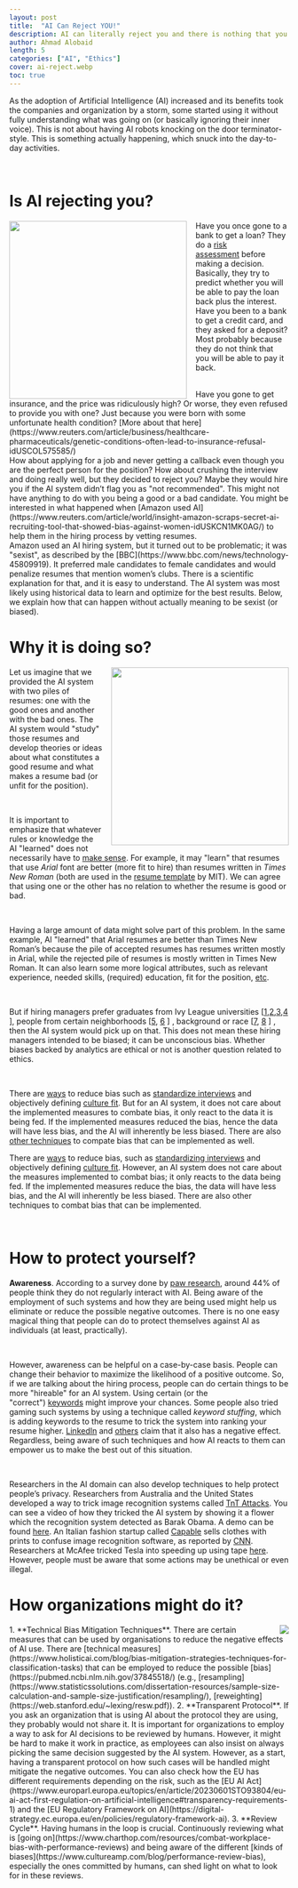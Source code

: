 ```yaml
---
layout: post
title:  "AI Can Reject YOU!"
description: AI can literally reject you and there is nothing that you can do about it. And yes, it is going to affect you more than you think. 
author: Ahmad Alobaid
length: 5
categories: ["AI", "Ethics"]
cover: ai-reject.webp
toc: true
---
```




As the adoption of Artificial Intelligence (AI) increased and its benefits took the companies and organization by a storm, some started using it without fully understanding what was going on (or basically ignoring their inner voice). This is not about having AI robots knocking on the door terminator-style. This is something actually happening, which snuck into the day-to-day activities.


<br>


# Is AI rejecting you? 

<img src='{{"/assets/forposts/ai-reject.webp", | relative_url }}' style="float: left; margin-right: 1rem; height: 20rem; width: 20rem; " >


Have you once gone to a bank to get a loan? They do a [risk assessment](https://en.wikipedia.org/wiki/Credit_risk) before making a decision. Basically, they try to predict whether you will be able to pay the loan back plus the interest. Have you been to a bank to get a credit card, and they asked for a deposit? Most probably because they do not think that you will be able to pay it back.


<br>
Have you gone to get insurance, and the price was ridiculously high? Or worse, they even refused to provide you with one? Just because you were born with some unfortunate health condition? [More about that here](https://www.reuters.com/article/business/healthcare-pharmaceuticals/genetic-conditions-often-lead-to-insurance-refusal-idUSCOL575585/)



<br>
How about applying for a job and never getting a callback even though you are the perfect person for the position? How about crushing the interview and doing really well, but they decided to reject you? Maybe they would hire you if the AI system didn’t flag you as "not recommended". This might not have anything to do with you being a good or a bad candidate. You might be interested in what happened when [Amazon used AI](https://www.reuters.com/article/world/insight-amazon-scraps-secret-ai-recruiting-tool-that-showed-bias-against-women-idUSKCN1MK0AG/) to help them in the hiring process by vetting resumes.



<br> 
 Amazon used an AI hiring system, but it turned out to be problematic; it was "sexist", as described by the [BBC](https://www.bbc.com/news/technology-45809919). It preferred male candidates to female candidates and would penalize resumes that mention women’s clubs. There is a scientific explanation for that, and it is easy to understand. The AI system was most likely using historical data to learn and optimize for the best results. Below, we explain how that can happen without actually meaning to be sexist (or biased).


 
# Why it is doing so?

<img src='{{"/assets/forposts/resume-piles.webp", | relative_url }}' style="float: right; margin-left: 1rem; height: 20rem; width: 20rem;" >


Let us imagine that we provided the AI system with two piles of resumes: one with the good ones and another with the bad ones. The AI system would "study" those resumes and develop theories or ideas about what constitutes a good resume and what makes a resume bad (or unfit for the position).

<br>

It is important to emphasize that whatever rules or knowledge the AI "learned" does not necessarily have to [make sense](https://towardsdatascience.com/irrational-ai-6f0b6d25af8f). For example, it may "learn" that resumes that use *Arial* font are better (more fit to hire) than resumes written in *Times New Roman* (both are used in the [resume template](https://capd.mit.edu/blog/2023/09/01/enhance-your-resume-a-guide-for-first-year-undergraduates/) by MIT). We can agree that using one or the other has no relation to whether the resume is good or bad.

<br>

Having a large amount of data might solve part of this problem. In the same example, AI "learned" that Arial resumes are better than Times New Roman’s because the pile of accepted resumes has resumes written mostly in Arial, while the rejected pile of resumes is mostly written in Times New Roman. It can also learn some more logical attributes, such as relevant experience, needed skills, (required) education, fit for the position, [etc](https://www.alifeafterlayoff.com/7-things-a-recruiter-looks-for-on-a-resume/).

<br>

But if hiring managers prefer graduates from Ivy League universities [[1](https://www.fastcompany.com/3060544/despite-evidence-hiring-managers-are-biased-towards-graduates-from-top-colleges),[2](https://bigthink.com/business/case-against-hiring-ivy-league-schools/),[3](https://news.ycombinator.com/item?id=37676555),[4](https://www.wsj.com/articles/why-i-stopped-hiring-ivy-league-graduates-11623103004) ], people from certain neighborhoods [[5](https://hbr.org/2018/12/research-hiring-managers-are-biased-against-people-with-longer-commutes), [6](https://www.cairn-int.info/article-E_RECO_673_0525--effects-of-local-neighbourhood-effects.ht) ] , background or race [[7](https://www.inc.com/bruce-crumley/heres-exactly-where-racial-bias-in-hiring-persists-and-how-businesses-can-address-it.html), [8](https://news.northwestern.edu/stories/2023/01/racial-discrimination-in-hiring-remains-a-persistent-problem-northwestern-study?fj=1) ] , then the AI system would pick up on that. This does not mean these hiring managers intended to be biased; it can be unconscious bias. Whether biases backed by analytics are ethical or not is another question related to ethics.

<br>

 There are [ways](https://hbr.org/2017/06/7-practical-ways-to-reduce-bias-in-your-hiring-process) to reduce bias such as [standardize interviews](https://hbr.org/2016/04/how-to-take-the-bias-out-of-interviews?utm_campaign=harvardbiz&utm_source=twitter&utm_medium=social) and objectively defining [culture fit](https://hbr.org/2019/11/how-the-best-bosses-interrupt-bias-on-their-teams?utm_medium=paidsearch&utm_source=google&utm_campaign=intlcontent_bussoc&utm_term=Non-Brand&tpcc=intlcontent_bussoc&gad_source=1&gclid=EAIaIQobChMI6N7g-KSwhwMVk2hBAh3gcwawEAMYASAAEgILhfD_BwE). But for an AI system, it does not care about the implemented measures to combate bias, it only react to the data it is being fed. If the implemented measures reduced the bias, hence the data will have less bias, and the AI will inherently be less biased. There are also [other techniques](https://www.holisticai.com/blog/bias-mitigation-strategies-techniques-for-classification-tasks) to compate bias that can be implemented as well.


There are [ways](https://hbr.org/2017/06/7-practical-ways-to-reduce-bias-in-your-hiring-process) to reduce bias, such as [standardizing interviews](https://hbr.org/2016/04/how-to-take-the-bias-out-of-interviews?utm_campaign=harvardbiz&utm_source=twitter&utm_medium=social) and objectively defining [culture fit](https://hbr.org/2019/11/how-the-best-bosses-interrupt-bias-on-their-teams?utm_source=runzbuzz). However, an AI system does not care about the measures implemented to combat bias; it only reacts to the data being fed. If the implemented measures reduce the bias, the data will have less bias, and the AI will inherently be less biased. There are also other techniques to combat bias that can be implemented.

<br>


# How to protect yourself?

**Awareness**. According to a survey done by [paw research](https://www.pewresearch.org/science/2023/02/15/public-awareness-of-artificial-intelligence-in-everyday-activities/), around 44% of people think they do not regularly interact with AI. Being aware of the employment of such systems and how they are being used might help us eliminate or reduce the possible negative outcomes. There is no one easy magical thing that people can do to protect themselves against AI as individuals (at least, practically).

<br>

However, awareness can be helpful on a case-by-case basis. People can change their behavior to maximize the likelihood of a positive outcome. So, if we are talking about the hiring process, people can do certain things to be more "hireable" for an AI system. Using certain (or the "correct") [keywords](https://www.alifeafterlayoff.com/keywords-on-your-resume-dont-work/) might improve your chances. Some people also tried gaming such systems by using a technique called *keyword stuffing*, which is adding keywords to the resume to trick the system into ranking your resume higher. [LinkedIn](https://www.linkedin.com/advice/0/what-risks-keyword-stuffing-your-resume-skills-resume-writing-fzlzc) and [others](https://www.alifeafterlayoff.com/keywords-on-your-resume-dont-work/) claim that it also has a negative effect. Regardless, being aware of such techniques and how AI reacts to them can empower us to make the best out of this situation.

<br>

Researchers in the AI domain can also develop techniques to help protect people’s privacy. Researchers from Australia and the United States developed a way to trick image recognition systems called [TnT Attacks](https://doi.org/10.1109/TIFS.2022.3198857). You can see a video of how they tricked the AI system by showing it a flower which the recognition system detected as Barak Obama. A demo can be found [here](https://tntattacks.github.io/). An Italian fashion startup called [Capable](https://www.capable.design/) sells clothes with prints to confuse image recognition software, as reported by [CNN](https://edition.cnn.com/2023/01/16/tech/facial-recognition-fashion/index.html). Researchers at McAfee tricked Tesla into speeding up using tape [here](https://www.wired.com/story/tesla-speed-up-adversarial-example-mgm-breach-ransomware/). However, people must be aware that some actions may be unethical or even illegal.
 

# How organizations might do it?
<img src='{{"/assets/forposts/ai-bias.webp", | relative_url }}' style="float: right; margin-left: 1rem; max-height: 20rem; max-width: 20rem;" >
1. **Technical Bias Mitigation Techniques**. There are certain measures that can be used by organisations to reduce the negative effects of AI use. There are [technical measures](https://www.holisticai.com/blog/bias-mitigation-strategies-techniques-for-classification-tasks) that can be employed to reduce the possible [bias](https://pubmed.ncbi.nlm.nih.gov/37845518/) (e.g., [resampling](https://www.statisticssolutions.com/dissertation-resources/sample-size-calculation-and-sample-size-justification/resampling/), [reweighting](https://web.stanford.edu/~lexing/resw.pdf)).
2. **Transparent Protocol**. If you ask an organization that is using AI about the protocol they are using, they probably would not share it. It is important for organizations to employ a way to ask for AI decisions to be reviewed by humans. However, it might be hard to make it work in practice, as employees can also insist on always picking the same decision suggested by the AI system. However, as a start, having a transparent protocol on how such cases will be handled might mitigate the negative outcomes. You can also check how the EU has different requirements depending on the risk, such as the [EU AI Act](https://www.europarl.europa.eu/topics/en/article/20230601STO93804/eu-ai-act-first-regulation-on-artificial-intelligence#transparency-requirements-1) and the [EU Regulatory Framework on AI](https://digital-strategy.ec.europa.eu/en/policies/regulatory-framework-ai).
3. **Review Cycle**. Having humans in the loop is crucial. Continuously reviewing what is [going on](https://www.charthop.com/resources/combat-workplace-bias-with-performance-reviews) and being aware of the different [kinds of biases](https://www.cultureamp.com/blog/performance-review-bias), especially the ones committed by humans, can shed light on what to look for in these reviews.

